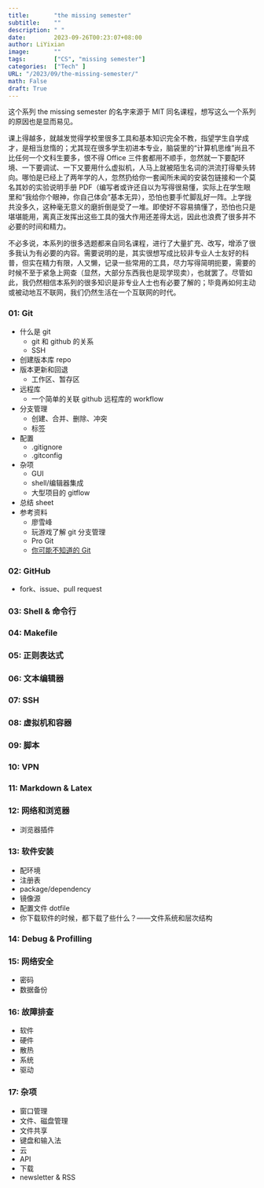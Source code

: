 ```yaml
---
title:       "the missing semester"
subtitle:    ""
description: " "
date:        2023-09-26T00:23:07+08:00
author: LiYixian
image:       ""
tags:        ["CS", "missing semester"]
categories:  ["Tech" ]
URL: "/2023/09/the-missing-semester/"
math: False
draft: True
---
```


这个系列 the missing semester 的名字来源于 MIT 同名课程，想写这么一个系列的原因也是显而易见。

课上得越多，就越发觉得学校里很多工具和基本知识完全不教，指望学生自学成才，是相当怠惰的；尤其现在很多学生初进本专业，脑袋里的“计算机思维”尚且不比任何一个文科生要多，恨不得 Office 三件套都用不顺手，忽然就一下要配环境、一下要调试、一下又要用什么虚拟机，人马上就被陌生名词的洪流打得晕头转向。哪怕是已经上了两年学的人，忽然扔给你一套闻所未闻的安装包链接和一个莫名其妙的实验说明手册 PDF（编写者或许还自以为写得很易懂，实际上在学生眼里和“我给你个眼神，你自己体会”基本无异），恐怕也要手忙脚乱好一阵。上学拢共没多久，这种毫无意义的磨折倒是受了一堆。即使好不容易搞懂了，恐怕也只是堪堪能用，离真正发挥出这些工具的强大作用还差得太远，因此也浪费了很多并不必要的时间和精力。

不必多说，本系列的很多选题都来自同名课程，进行了大量扩充、改写，增添了很多我认为有必要的内容。需要说明的是，其实很想写成比较非专业人士友好的科普，但实在精力有限，人又懒，记录一些常用的工具，尽力写得简明扼要，需要的时候不至于紧急上网查（显然，大部分东西我也是现学现卖），也就罢了。尽管如此，我仍然相信本系列的很多知识是非专业人士也有必要了解的；毕竟再如何主动或被动地互不联网，我们仍然生活在一个互联网的时代。

### 01: Git

- 什么是 git
  - git 和 github 的关系
  - SSH
- 创建版本库 repo
- 版本更新和回退
  - 工作区、暂存区
- 远程库
  - 一个简单的关联 github 远程库的 workflow
- 分支管理
  - 创建、合并、删除、冲突
  - 标签
- 配置
  - .gitignore
  - .gitconfig
- 杂项
  - GUI
  - shell/编辑器集成
  - 大型项目的 gitflow
- 总结 sheet
- 参考资料
  - 廖雪峰
  - 玩游戏了解 git 分支管理
  - Pro Git
  - [你可能不知道的 Git](https://blog.daraw.cn/2019/12/21/you-dont-know-git/)

### 02: GitHub

- fork、issue、pull request

### 03: Shell & 命令行

### 04: Makefile

### 05: 正则表达式

### 06: 文本编辑器

### 07: SSH

### 08: 虚拟机和容器

### 09: 脚本

### 10: VPN

### 11: Markdown & Latex

### 12: 网络和浏览器

- 浏览器插件

### 13: 软件安装

- 配环境
- 注册表
- package/dependency
- 镜像源
- 配置文件 dotfile
- 你下载软件的时候，都下载了些什么？——文件系统和层次结构

### 14: Debug & Profilling

### 15: 网络安全

- 密码
- 数据备份

### 16: 故障排查

- 软件
- 硬件
- 散热
- 系统
- 驱动

### 17: 杂项

- 窗口管理
- 文件、磁盘管理
- 文件共享
- 键盘和输入法
- 云
- API
- 下载
- newsletter & RSS

